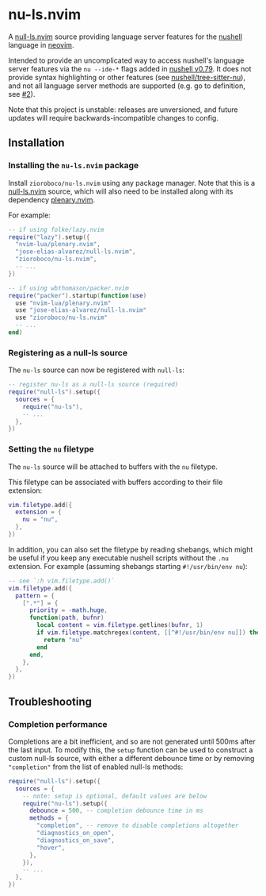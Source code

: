 # nu-ls.nvim


A [null-ls.nvim](https://github.com/jose-elias-alvarez/null-ls.nvim) source providing language server features for the [nushell](https://www.nushell.sh/) language in [neovim](https://neovim.io/).

Intended to provide an uncomplicated way to access nushell's language server features via the `nu --ide-*` flags added in [nushell v0.79](https://www.nushell.sh/blog/2023-04-25-nushell_0_79.html). It does not provide syntax highlighting or other features (see [nushell/tree-sitter-nu](github.com/nushell/tree-sitter-nu)), and not all language server methods are supported (e.g. go to definition, see [#2](https://github.com/zioroboco/nu-ls.nvim/issues/2)).

Note that this project is unstable: releases are unversioned, and future updates will require backwards-incompatible changes to config.


## Installation


### Installing the `nu-ls.nvim` package

Install `zioroboco/nu-ls.nvim` using any package manager. Note that this is a [null-ls.nvim](https://github.com/jose-elias-alvarez/null-ls.nvim) source, which will also need to be installed along with its dependency [plenary.nvim](https://github.com/nvim-lua/plenary.nvim).

For example:

```lua
-- if using folke/lazy.nvim
require("lazy").setup({
  "nvim-lua/plenary.nvim",
  "jose-elias-alvarez/null-ls.nvim",
  "zioroboco/nu-ls.nvim",
  -- ...
})

-- if using wbthomason/packer.nvim
require("packer").startup(function(use)
  use "nvim-lua/plenary.nvim"
  use "jose-elias-alvarez/null-ls.nvim"
  use "zioroboco/nu-ls.nvim"
  -- ...
end)
```


### Registering as a null-ls source

The `nu-ls` source can now be registered with `null-ls`:

```lua
-- register nu-ls as a null-ls source (required)
require("null-ls").setup({
  sources = {
    require("nu-ls"),
    -- ...
  },
})
```


### Setting the `nu` filetype

The `nu-ls` source will be attached to buffers with the `nu` filetype.

This filetype can be associated with buffers according to their file extension:

```lua
vim.filetype.add({
  extension = {
    nu = "nu",
  },
})
```

In addition, you can also set the filetype by reading shebangs, which might be useful if you keep any executable nushell scripts without the `.nu` extension. For example (assuming shebangs starting `#!/usr/bin/env nu`):

```lua
-- see `:h vim.filetype.add()`
vim.filetype.add({
  pattern = {
    [".*"] = {
      priority = -math.huge,
      function(path, bufnr)
        local content = vim.filetype.getlines(bufnr, 1)
        if vim.filetype.matchregex(content, [[^#!/usr/bin/env nu]]) then
          return "nu"
        end
      end,
    },
  },
})
```


## Troubleshooting

### Completion performance

Completions are a bit inefficient, and so are not generated until 500ms after the last input. To modify this, the `setup` function can be used to construct a custom null-ls source, with either a different debounce time or by removing `"completion"` from the list of enabled null-ls methods:

```lua
require("null-ls").setup({
  sources = {
    -- note: setup is optional, default values are below
    require("nu-ls").setup({
      debounce = 500, -- completion debounce time in ms
      methods = {
        "completion", -- remove to disable completions altogether
        "diagnostics_on_open",
        "diagnostics_on_save",
        "hover",
      },
    }),
    -- ...
  },
})
```
